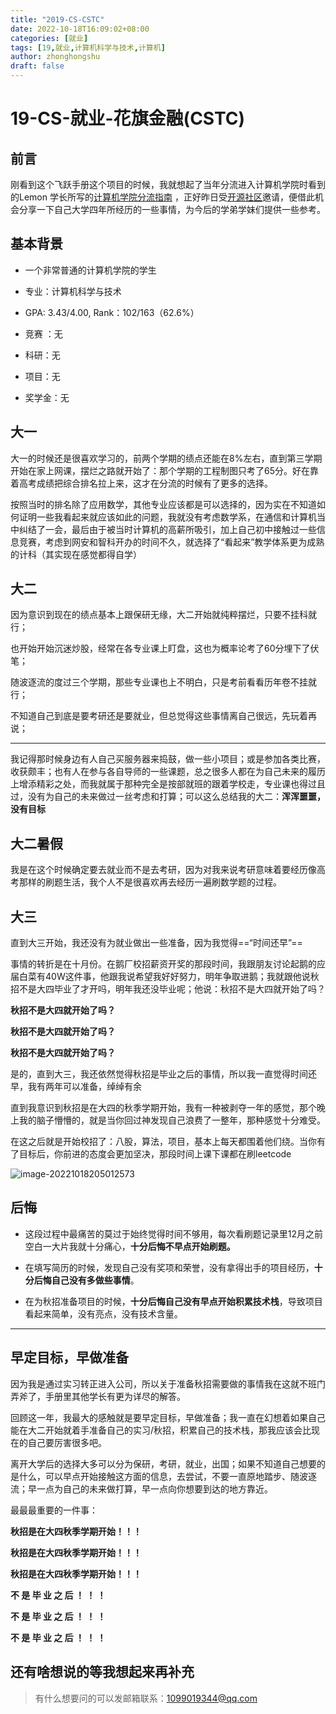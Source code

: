 ```yaml
---
title: "2019-CS-CSTC"
date: 2022-10-18T16:09:02+08:00
categories: [就业]
tags: [19,就业,计算机科学与技术,计算机]
author: zhonghongshu
draft: false
---
```


# 19-CS-就业-花旗金融(CSTC)

## 前言

刚看到这个飞跃手册这个项目的时候，我就想起了当年分流进入计算机学院时看到的Lemon 学长所写的[计算机学院分流指南](https://lemon-412.github.io/2020/07/17/上大计院报考指北/#more) ，正好昨日受[开源社区](https://github.com/shuosc)邀请，便借此机会分享一下自己大学四年所经历的一些事情，为今后的学弟学妹们提供一些参考。

## 基本背景 
- 一个非常普通的计算机学院的学生
- 专业：计算机科学与技术

- GPA: 3.43/4.00, Rank：102/163（62.6%）

- 竞赛 ：无
- 科研：无
- 项目：无
- 奖学金：无
## 大一

大一的时候还是很喜欢学习的，前两个学期的绩点还能在8%左右，直到第三学期开始在家上网课，摆烂之路就开始了：那个学期的工程制图只考了65分。好在靠着高考成绩把综合排名拉上来，这才在分流的时候有了更多的选择。

按照当时的排名除了应用数学，其他专业应该都是可以选择的，因为实在不知道如何证明一些我看起来就应该如此的问题，我就没有考虑数学系，在通信和计算机当中纠结了一会，最后由于被当时计算机的高薪所吸引，加上自己初中接触过一些信息竞赛，考虑到网安和智科开办的时间不久，就选择了“看起来”教学体系更为成熟的计科（其实现在感觉都得自学）

## 大二

因为意识到现在的绩点基本上跟保研无缘，大二开始就纯粹摆烂，只要不挂科就行；

也开始开始沉迷炒股，经常在各专业课上盯盘，这也为概率论考了60分埋下了伏笔；

随波逐流的度过三个学期，那些专业课也上不明白，只是考前看看历年卷不挂就行；

不知道自己到底是要考研还是要就业，但总觉得这些事情离自己很远，先玩着再说；

---

我记得那时候身边有人自己买服务器来捣鼓，做一些小项目；或是参加各类比赛，收获颇丰；也有人在参与各自导师的一些课题，总之很多人都在为自己未来的履历上增添精彩之处，而我就属于那种完全是按部就班的跟着学校走，专业课也得过且过，没有为自己的未来做过一丝考虑和打算；可以这么总结我的大二：**浑浑噩噩，没有目标**

## 大二暑假

我是在这个时候确定要去就业而不是去考研，因为对我来说考研意味着要经历像高考那样的刷题生活，我个人不是很喜欢再去经历一遍刷数学题的过程。

## 大三

直到大三开始，我还没有为就业做出一些准备，因为我觉得==“时间还早”==

事情的转折是在十月份。在鹅厂校招薪资开奖的那段时间，我跟朋友讨论起鹅的应届白菜有40W这件事，他跟我说希望我好好努力，明年争取进鹅；我就跟他说秋招不是大四毕业了才开吗，明年我还没毕业呢；他说：秋招不是大四就开始了吗？

**秋招不是大四就开始了吗？**

**秋招不是大四就开始了吗？**

**秋招不是大四就开始了吗？**

是的，直到大三，我还依然觉得秋招是毕业之后的事情，所以我一直觉得时间还早，我有两年可以准备，绰绰有余

直到我意识到秋招是在大四的秋季学期开始，我有一种被剥夺一年的感觉，那个晚上我的脑子懵懵的，就是当你回过神发现自己浪费了一整年，那种感觉十分难受。

在这之后就是开始校招了：八股，算法，项目，基本上每天都围着他们绕。当你有了目标后，你前进的态度会更加坚决，那段时间上课下课都在刷leetcode

![image-20221018205012573](https://raw.githubusercontent.com/zhonghongshu/StudentSystem/main/image-20221018205012573.png)

## 后悔

- 这段过程中最痛苦的莫过于始终觉得时间不够用，每次看刷题记录里12月之前空白一大片我就十分痛心，**十分后悔不早点开始刷题。**

- 在填写简历的时候，发现自己没有奖项和荣誉，没有拿得出手的项目经历，**十分后悔自己没有多做些事情**。

- 在为秋招准备项目的时候，**十分后悔自己没有早点开始积累技术栈**，导致项目看起来简单，没有亮点，没有技术含量。

---



## 早定目标，早做准备

因为我是通过实习转正进入公司，所以关于准备秋招需要做的事情我在这就不班门弄斧了，手册里其他学长有更为详尽的解答。

回顾这一年，我最大的感触就是要早定目标，早做准备；我一直在幻想着如果自己能在大二开始就着手准备自己的实习/秋招，积累自己的技术栈，那我应该会比现在的自己要厉害很多吧。

离开大学后的选择大多可以分为保研，考研，就业，出国；如果不知道自己想要的是什么，可以早点开始接触这方面的信息，去尝试，不要一直原地踏步、随波逐流；早一点为自己的未来做打算，早一点向你想要到达的地方靠近。

最最最重要的一件事：

**秋招是在大四秋季学期开始！！！**

**秋招是在大四秋季学期开始！！！**

**秋招是在大四秋季学期开始！！！**

**不 是 毕 业 之 后 ！ ！ ！**

**不 是 毕 业 之 后 ！ ！ ！**

**不 是 毕 业 之 后 ！ ！ ！**



## 还有啥想说的等我想起来再补充







> 有什么想要问的可以发邮箱联系：1099019344@qq.com

